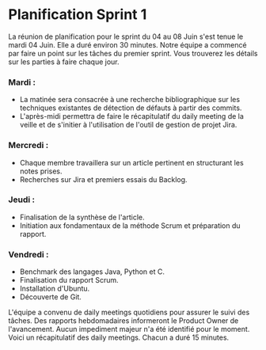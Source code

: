 # Planification Sprint 1

La réunion de planification pour le sprint du 04 au 08 Juin s'est tenue le mardi 04 Juin. Elle a duré environ 30 minutes. Notre équipe a commencé par faire un point sur les tâches du premier sprint. Vous trouverez les détails sur les parties à faire chaque jour.

### Mardi :

- La matinée sera consacrée à une recherche bibliographique sur les techniques existantes de détection de défauts à partir des commits.
- L'après-midi permettra de faire le récapitulatif du daily meeting de la veille et de s'initier à l'utilisation de l'outil de gestion de projet Jira.

### Mercredi :

- Chaque membre travaillera sur un article pertinent en structurant les notes prises.
- Recherches sur Jira et premiers essais du Backlog.

### Jeudi :

- Finalisation de la synthèse de l'article.
- Initiation aux fondamentaux de la méthode Scrum et préparation du rapport.

### Vendredi :

- Benchmark des langages Java, Python et C.
- Finalisation du rapport Scrum.
- Installation d'Ubuntu.
- Découverte de Git.

L'équipe a convenu de daily meetings quotidiens pour assurer le suivi des tâches. Des rapports hebdomadaires informeront le Product Owner de l'avancement. Aucun impediment majeur n'a été identifié pour le moment. Voici un récapitulatif des daily meetings. Chacun a duré 15 minutes.
